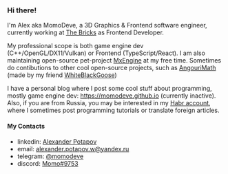 ### Hi there!

I'm Alex aka MomoDeve, a 3D Graphics & Frontend software engineer, currently working at [The Bricks](https://www.thebricks.com/) as Frontend Developer.

My professional scope is both game engine dev (C++/OpenGL/DX11/Vulkan) or Frontend (TypeScript/React). I am also maintaining open-source pet-project [MxEngine](https://github.com/asc-community/MxEngine) at my free time. Sometimes do contibutions to other cool open-source projects, such as [AngouriMath](https://github.com/asc-community/AngouriMath) (made by my friend [WhiteBlackGoose](https://github.com/WhiteBlackGoose))

I have a personal blog where I post some cool stuff about programming, mostly game engine dev: https://momodeve.github.io (currently inactive). Also, if you are from Russia, you may be interested in my [Habr account](https://habr.com/ru/users/momodev/posts/), where I sometimes post programming tutorials or translate foreign articles.

#### My Contacts
- linkedin: [Alexander Potapov](https://www.linkedin.com/in/alexander-potapov)
- email: alexander.potapov.w@yandex.ru
- telegram: [@momodeve](https://t.me/momodeve)
- discord: [Momo#9753](https://discord.com)
